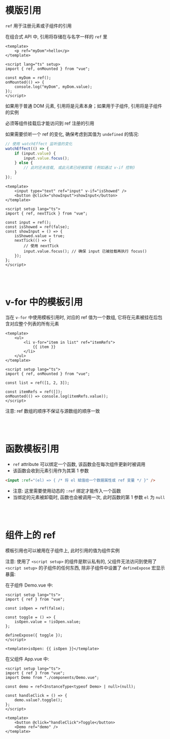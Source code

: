 # 模版引用

`ref` 用于注册元素或子组件的引用

在组合式 API 中, 引用将存储在与名字一样的 `ref` 里

```vue
<template>
    <p ref="myDom">hello</p>
</template>

<script lang="ts" setup>
import { ref, onMounted } from "vue";

const myDom = ref();
onMounted(() => {
    console.log("myDom", myDom.value);
});
</script>
```

如果用于普通 DOM 元素, 引用将是元素本身；如果用于子组件, 引用将是子组件的实例

必须等组件挂载后才能访问到 ref 注册的引用

如果需要侦听一个 ref 的变化, 确保考虑到其值为 `undefined` 的情况:

```js
// 使用 watchEffect 监听值的变化
watchEffect(() => {
    if (input.value) {
        input.value.focus();
    } else {
        // 此时还未挂载, 或此元素已经被卸载 (例如通过 v-if 控制)
    }
});
```

```vue
<template>
    <input type="text" ref="input" v-if="isShowed" />
    <button @click="showInput">showInput</button>
</template>

<script setup lang="ts">
import { ref, nextTick } from "vue";

const input = ref();
const isShowed = ref(false);
const showInput = () => {
    isShowed.value = true;
    nextTick(() => {
        // 使用 nextTick
        input.value.focus(); // 确保 input 已被挂载再执行 focus()
    });
};
</script>
```

<br><br>

# v-for 中的模板引用

当在 `v-for` 中使用模板引用时, 对应的 ref 值为一个数组, 它将在元素被挂在后包含对应整个列表的所有元素

```vue
<template>
    <ul>
        <li v-for="item in list" ref="itemRefs">
            {{ item }}
        </li>
    </ul>
</template>

<script setup lang="ts">
import { ref, onMounted } from "vue";

const list = ref([1, 2, 3]);

const itemRefs = ref([]);
onMounted(() => console.log(itemRefs.value));
</script>
```

注意: ref 数组的顺序不保证与源数组的顺序一致

<br><br>

# 函数模板引用

-   `ref` attribute 可以绑定一个函数, 该函数会在每次组件更新时被调用
-   该函数会收到元素引用作为其第 1 参数

```html
<input :ref="(el) => { /* 将 el 赋值给一个数据属性或 ref 变量 */ }" />
```

-   注意: 这里需要使用动态的 `:ref` 绑定才能传入一个函数
-   当绑定的元素被卸载时, 函数也会被调用一次, 此时函数的第 1 参数 `el` 为 `null`

<br><br>

# 组件上的 ref

模板引用也可以被用在子组件上, 此时引用的值为组件实例

注意: 使用了 `<script setup>` 的组件是默认私有的, 父组件无法访问到使用了 `<script setup>` 的子组件的任何东西, 除非子组件中设置了 `defineExpose` 宏显示暴露:

在子组件 Demo.vue 中:

```vue
<script setup lang="ts">
import { ref } from "vue";

const isOpen = ref(false);

const toggle = () => {
    isOpen.value = !isOpen.value;
};

defineExpose({ toggle });
</script>

<template>isOpen: {{ isOpen }}</template>
```

在父组件 App.vue 中:

```vue
<script setup lang="ts">
import { ref } from "vue";
import Demo from "./components/Demo.vue";

const demo = ref<InstanceType<typeof Demo> | null>(null);

const handleClick = () => {
    demo.value?.toggle();
};
</script>

<template>
    <button @click="handleClick">Toggle</button>
    <Demo ref="demo" />
</template>
```

<br>
